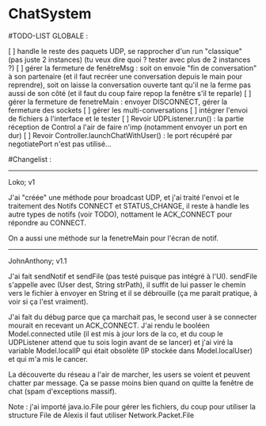 # ChatSystem

#TODO-LIST GLOBALE :

[ ] handle le reste des paquets UDP, se rapprocher d'un run "classique" (pas juste 2 instances) (tu veux dire quoi ? tester avec plus de 2 instances ?)
[ ] gérer la fermeture de fenêtreMsg : soit on envoie "fin de conversation" à son partenaire (et il faut recréer une conversation depuis le main pour reprendre), soit on laisse la conversation ouverte tant qu'il ne la ferme pas aussi de son côté (et il faut du coup faire repop la fenêtre s'il te reparle)
[ ] gérer la fermeture de fenetreMain : envoyer DISCONNECT, gérer la fermeture des sockets
[ ] gérer les multi-conversations
[ ] intégrer l'envoi de fichiers à l'interface et le tester
[ ] Revoir UDPListener.run() : la partie réception de Control a l'air de faire n'imp (notamment envoyer un port en dur)
[ ] Revoir Controller.launchChatWithUser() : le port récupéré par negotiatePort n'est pas utilisé...


#Changelist :

------------------------
Loko; v1

J'ai "créée" une méthode pour broadcast UDP, et j'ai traité l'envoi et le traitement des Notifs CONNECT et STATUS_CHANGE, il reste à handle les autre types de notifs (voir TODO), nottament le ACK_CONNECT pour répondre au CONNECT.

On a aussi une méthode sur la fenetreMain pour l'écran de notif.

-------------------------
JohnAnthony; v1.1

J'ai fait sendNotif et sendFile (pas testé puisque pas intégré à l'UI). sendFile s'appelle avec (User dest, String strPath), il suffit de lui passer le chemin vers le fichier à envoyer en String et il se débrouille (ça me parait pratique, à voir si ça l'est vraiment).

J'ai fait du débug parce que ça marchait pas, le second user à se connecter mourait en recevant un ACK_CONNECT. J'ai rendu le booléen Model.connected utile (il est mis à jour lors de la co, et du coup le UDPListener attend que tu sois login avant de se lancer) et j'ai viré la variable Model.localIP qui était obsolète (IP stockée dans Model.localUser) et qui m'a mis le cancer.

La découverte du réseau a l'air de marcher, les users se voient et peuvent chatter par message. Ça se passe moins bien quand on quitte la fenêtre de chat (spam d'exceptions massif).

Note : j'ai importé java.io.File pour gérer les fichiers, du coup pour utiliser la structure File de Alexis il faut utiliser Network.Packet.File

